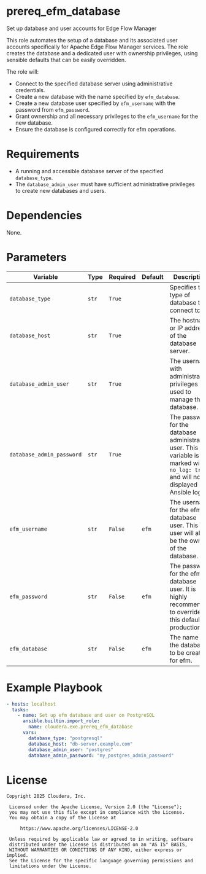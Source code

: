 # prereq_efm_database

Set up database and user accounts for Edge Flow Manager

This role automates the setup of a database and its associated user accounts specifically for Apache Edge Flow Manager services. The role creates the database and a dedicated user with ownership privileges, using sensible defaults that can be easily overridden.

The role will:
- Connect to the specified database server using administrative credentials.
- Create a new database with the name specified by `efm_database`.
- Create a new database user specified by `efm_username` with the password from `efm_password`.
- Grant ownership and all necessary privileges to the `efm_username` for the new database.
- Ensure the database is configured correctly for efm operations.

# Requirements

- A running and accessible database server of the specified `database_type`.
- The `database_admin_user` must have sufficient administrative privileges to create new databases and users.

# Dependencies

None.

# Parameters

| Variable | Type | Required | Default | Description |
| --- | --- | --- | --- | --- |
| `database_type` | `str` | `True` | | Specifies the type of database to connect to. |
| `database_host` | `str` | `True` | | The hostname or IP address of the database server. |
| `database_admin_user` | `str` | `True` | | The username with administrative privileges used to manage the database. |
| `database_admin_password` | `str` | `True` | | The password for the database administrative user. This variable is marked with `no_log: true` and will not be displayed in Ansible logs. |
| `efm_username` | `str` | `False` | `efm` | The username for the efm database user. This user will also be the owner of the database. |
| `efm_password` | `str` | `False` | `efm` | The password for the efm database user. It is highly recommended to override this default in production. |
| `efm_database` | `str` | `False` | `efm` | The name of the database to be created for efm. |

# Example Playbook

```yaml
- hosts: localhost
  tasks:
    - name: Set up efm database and user on PostgreSQL
      ansible.builtin.import_role:
        name: cloudera.exe.prereq_efm_database
      vars:
        database_type: "postgresql"
        database_host: "db-server.example.com"
        database_admin_user: "postgres"
        database_admin_password: "my_postgres_admin_password"
```

# License

```
Copyright 2025 Cloudera, Inc.

 Licensed under the Apache License, Version 2.0 (the "License");
 you may not use this file except in compliance with the License.
 You may obtain a copy of the License at

     https://www.apache.org/licenses/LICENSE-2.0

 Unless required by applicable law or agreed to in writing, software
 distributed under the License is distributed on an "AS IS" BASIS,
 WITHOUT WARRANTIES OR CONDITIONS OF ANY KIND, either express or implied.
 See the License for the specific language governing permissions and
 limitations under the License.
```
